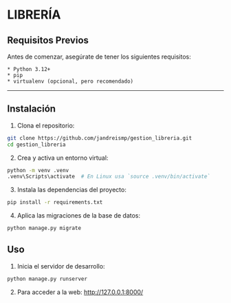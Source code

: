 LIBRERÍA
========

## Requisitos Previos

Antes de comenzar, asegúrate de tener los siguientes requisitos:

    * Python 3.12+
    * pip
    * virtualenv (opcional, pero recomendado)
---

## Instalación

   1. Clona el repositorio:
```bash
git clone https://github.com/jandreismp/gestion_libreria.git
cd gestion_libreria
```
2. Crea y activa un entorno virtual:
```bash
python -m venv .venv
.venv\Scripts\activate  # En Linux usa `source .venv/bin/activate`
```
3. Instala las dependencias del proyecto:

```bash
pip install -r requirements.txt
```
   4. Aplica las migraciones de la base de datos:
```bash
python manage.py migrate
```

## Uso

   1. Inicia el servidor de desarrollo:
```bash
python manage.py runserver
```

   2. Para acceder a la web:
<http://127.0.0.1:8000/>
